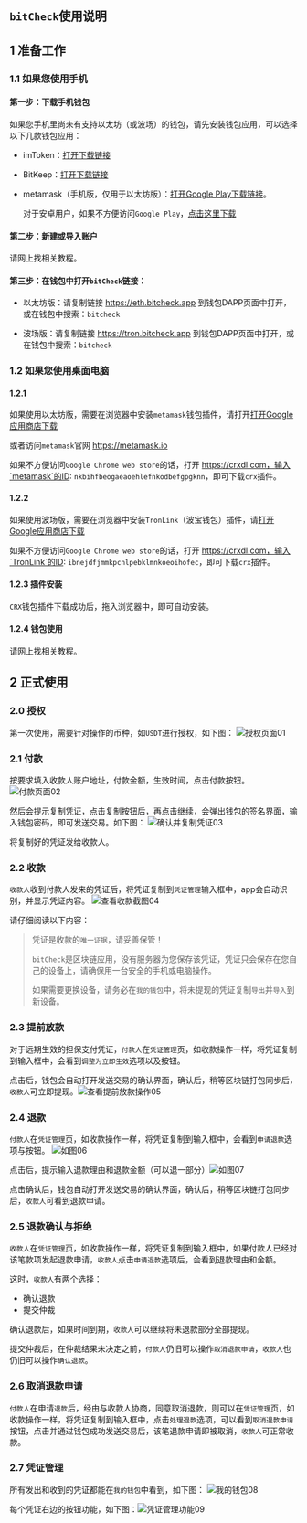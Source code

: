 ## `bitCheck`使用说明

## 1 准备工作
### 1.1 如果您使用手机

#### 第一步：下载手机钱包
如果您手机里尚未有支持以太坊（或波场）的钱包，请先安装钱包应用，可以选择以下几款钱包应用：

* imToken：[打开下载链接](https://www.token.im/)
* BitKeep：[打开下载链接](https://bitkeep.com)
* metamask（手机版，仅用于以太坊版）：[打开Google Play下载链接](https://play.google.com/store/apps/details?id=io.metamask)。

  对于安卓用户，如果不方便访问`Google Play`，[点击这里下载](http://eth.bitcheck.app/download/metamask_1.0.4.apk)

#### 第二步：新建或导入账户
请网上找相关教程。

#### 第三步：在钱包中打开`bitCheck`链接：
* 以太坊版：请复制链接 https://eth.bitcheck.app 到钱包DAPP页面中打开，或在钱包中搜索：`bitcheck`

* 波场版：请复制链接 https://tron.bitcheck.app 到钱包DAPP页面中打开，或在钱包中搜索：`bitcheck`


### 1.2 如果您使用桌面电脑
#### 1.2.1 
如果使用以太坊版，需要在浏览器中安装`metamask`钱包插件，请打开[打开Google应用商店下载](https://chrome.google.com/webstore/detail/metamask/nkbihfbeogaeaoehlefnkodbefgpgknn)

或者访问`metamask`官网 https://metamask.io

如果不方便访问`Google Chrome web store`的话，打开 https://crxdl.com，输入`metamask`的ID: `nkbihfbeogaeaoehlefnkodbefgpgknn`，即可下载`crx`插件。

#### 1.2.2
如果使用波场版，需要在浏览器中安装`TronLink`（波宝钱包）插件，请[打开Google应用商店下载](https://chrome.google.com/webstore/detail/tronlink（波宝钱包）/ibnejdfjmmkpcnlpebklmnkoeoihofec)

如果不方便访问`Google Chrome web store`的话，打开 https://crxdl.com，输入`TronLink`的ID: `ibnejdfjmmkpcnlpebklmnkoeoihofec`，即可下载`crx`插件。

#### 1.2.3 插件安装
`CRX`钱包插件下载成功后，拖入浏览器中，即可自动安装。

#### 1.2.4 钱包使用
请网上找相关教程。

## 2 正式使用

### 2.0 授权
第一次使用，需要针对操作的币种，如`USDT`进行授权，如下图：
![授权页面01](https://github.com/bitcheck/documents/blob/master/%E4%B8%AD%E6%96%87/image/01.jpg?raw=true)

### 2.1 付款
按要求填入收款人账户地址，付款金额，生效时间，点击付款按钮。
![付款页面02](https://github.com/bitcheck/documents/blob/master/%E4%B8%AD%E6%96%87/image/02.jpg?raw=true)

然后会提示复制凭证，点击复制按钮后，再点击继续，会弹出钱包的签名界面，输入钱包密码，即可发送交易。如下图：
![确认并复制凭证03](https://github.com/bitcheck/documents/blob/master/%E4%B8%AD%E6%96%87/image/03.jpg?raw=true)

将复制好的凭证发给收款人。

### 2.2 收款
`收款人`收到付款人发来的凭证后，将凭证复制到`凭证管理`输入框中，app会自动识别，并显示凭证内容。
![查看收款截图04](https://github.com/bitcheck/documents/blob/master/%E4%B8%AD%E6%96%87/image/04.jpg?raw=true)

请仔细阅读以下内容：
> 凭证是收款的`唯一证据`，请妥善保管！
> 
> `bitCheck`是区块链应用，没有服务器为您保存该凭证，凭证只会保存在您自己的设备上，请确保用一台安全的手机或电脑操作。
> 
> 如果需要更换设备，请务必在`我的钱包`中，将未提现的凭证复制`导出`并`导入`到新设备。

### 2.3 提前放款
对于远期生效的担保支付凭证，`付款人`在`凭证管理`页，如收款操作一样，将凭证复制到输入框中，会看到`调整为立即生效`选项以及按钮。

点击后，钱包会自动打开发送交易的确认界面，确认后，稍等区块链打包同步后，`收款人`可立即提现。![查看提前放款操作05](https://github.com/bitcheck/documents/blob/master/%E4%B8%AD%E6%96%87/image/05.jpg?raw=true)


### 2.4 退款
`付款人`在`凭证管理`页，如收款操作一样，将凭证复制到输入框中，会看到`申请退款`选项与按钮。
![如图06](https://github.com/bitcheck/documents/blob/master/%E4%B8%AD%E6%96%87/image/06.jpg?raw=true)

点击后，提示输入退款理由和退款金额（可以退一部分）![如图07](https://github.com/bitcheck/documents/blob/master/%E4%B8%AD%E6%96%87/image/07.jpg?raw=true)

点击确认后，钱包自动打开发送交易的确认界面，确认后，稍等区块链打包同步后，`收款人`可看到退款申请。

### 2.5 退款确认与拒绝
`收款人`在`凭证管理`页，如收款操作一样，将凭证复制到输入框中，如果付款人已经对该笔款项发起退款申请，`收款人`点击`申请退款`选项后，会看到退款理由和金额。

这时，`收款人`有两个选择：

* 确认退款
* 提交仲裁

确认退款后，如果时间到期，`收款人`可以继续将未退款部分全部提现。

提交仲裁后，在仲裁结果未决定之前，`付款人`仍旧可以操作`取消退款申请`，`收款人`也仍旧可以操作`确认退款`。

### 2.6 取消退款申请
`付款人`在申请`退款`后，经由与收款人协商，同意取消退款，则可以在`凭证管理`页，如收款操作一样，将凭证复制到输入框中，点击`处理退款`选项，可以看到`取消退款申请`按钮，点击并通过钱包成功发送交易后，该笔退款申请即被取消，`收款人`可正常收款。

### 2.7 凭证管理
所有发出和收到的凭证都能在`我的钱包`中看到，如下图：
![我的钱包08](https://github.com/bitcheck/documents/blob/master/%E4%B8%AD%E6%96%87/image/08.jpg?raw=true)

每个凭证右边的按钮功能，如下图：![凭证管理功能09](https://github.com/bitcheck/documents/blob/master/%E4%B8%AD%E6%96%87/image/09.jpg?raw=true)


